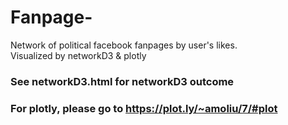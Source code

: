 # Fanpage-
Network of political facebook fanpages by user's likes.  
Visualized by networkD3 & plotly

### See networkD3.html for networkD3 outcome
### For plotly, please go to https://plot.ly/~amoliu/7/#plot
